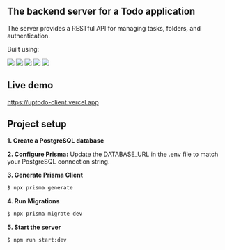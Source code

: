 ## The backend server for a Todo application

The server provides a RESTful API for managing tasks, folders, and authentication.

Built using:

<p> <img src="https://img.shields.io/badge/NestJS-E0234E?style=for-the-badge&logo=nestjs&logoColor=white" /> <img src="https://img.shields.io/badge/Prisma-2D3748?style=for-the-badge&logo=prisma&logoColor=white" /> <img src="https://img.shields.io/badge/PostgreSQL-4169E1?style=for-the-badge&logo=postgresql&logoColor=white" /> <img src="https://img.shields.io/badge/Socket.IO-010101?style=for-the-badge&logo=socket.io&logoColor=white" /> <img src="https://img.shields.io/badge/Jest-C21325?style=for-the-badge&logo=jest&logoColor=white" /> </p>


## Live demo

https://uptodo-client.vercel.app

## Project setup

**1. Create a PostgreSQL database**


**2. Configure Prisma:** Update the DATABASE_URL in the .env file to match your PostgreSQL connection string.

**3. Generate Prisma Client**

```bash
$ npx prisma generate
```
**4. Run Migrations**

```bash
$ npx prisma migrate dev
```
**5. Start the server**

```bash
$ npm run start:dev
```
